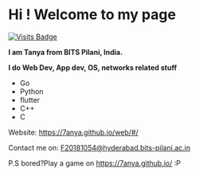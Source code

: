 # Hi ! Welcome to my page

[![Visits Badge](https://badges.pufler.dev/visits/7anya/7anya)](https://github.com/maruyari/maruyari?color=blue)

**I am Tanya from BITS Pilani, India.** 


**I do Web Dev, App dev, OS, networks related stuff**

- Go
- Python
- flutter
- C++
- C

Website: https://7anya.github.io/web/#/

Contact me on: F20181054@hyderabad.bits-pilani.ac.in

P.S bored?Play a game on https://7anya.github.io/ :P
